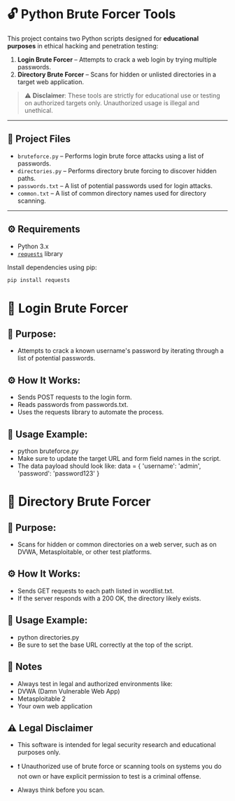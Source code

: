 # 🔓 Python Brute Forcer Tools

This project contains two Python scripts designed for **educational purposes** in ethical hacking and penetration testing:

1. **Login Brute Forcer** – Attempts to crack a web login by trying multiple passwords.
2. **Directory Brute Forcer** – Scans for hidden or unlisted directories in a target web application.

> ⚠️ **Disclaimer**: These tools are strictly for educational use or testing on authorized targets only. Unauthorized usage is illegal and unethical.

---

## 📁 Project Files

- `bruteforce.py` – Performs login brute force attacks using a list of passwords.
- `directories.py` – Performs directory brute forcing to discover hidden paths.
- `passwords.txt` – A list of potential passwords used for login attacks.
- `common.txt` – A list of common directory names used for directory scanning.

---

## ⚙️ Requirements

- Python 3.x
- [`requests`](https://pypi.org/project/requests/) library

Install dependencies using pip:

```bash
pip install requests
```
# 🔐 Login Brute Forcer


## 🎯 Purpose:
- Attempts to crack a known username's password by iterating through a list of potential passwords.

## ⚙️ How It Works:
- Sends POST requests to the login form.
- Reads passwords from passwords.txt.
- Uses the requests library to automate the process.


## 🧪 Usage Example:
- python bruteforce.py
- Make sure to update the target URL and form field names in the script.
- The data payload should look like:
data = {
    'username': 'admin',
    'password': 'password123'
}
# 📂 Directory Brute Forcer

## 🎯 Purpose:
- Scans for hidden or common directories on a web server, such as on DVWA, Metasploitable, or other test platforms.

## ⚙️ How It Works:
- Sends GET requests to each path listed in wordlist.txt.
- If the server responds with a 200 OK, the directory likely exists.

## 🧪 Usage Example:
- python directories.py
- Be sure to set the base URL correctly at the top of the script.

## 📝 Notes

- Always test in legal and authorized environments like:
- DVWA (Damn Vulnerable Web App)
- Metasploitable 2
- Your own web application

## ⚠️ Legal Disclaimer

- This software is intended for legal security research and educational purposes only.

- ❗ Unauthorized use of brute force or scanning tools on systems you do not own or have explicit permission to test is a criminal offense.
- Always think before you scan.

